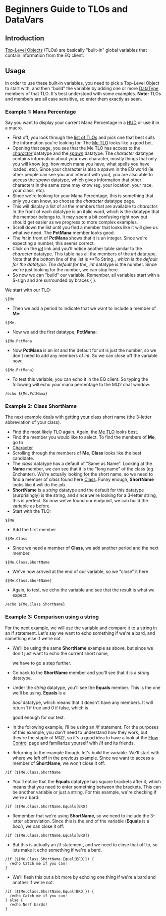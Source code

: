 # Beginners Guide to TLOs and DataVars

## Introduction

[Top-Level Objects](../reference/top-level-objects/README.md) (TLOs) are basically "built-in" global variables that contain information from the EQ client.

## Usage

In order to use these built-in variables, you need to pick a Top-Level Object to start with, and then "build" the variable by adding one or more [DataType](../reference/data-types/README.md) members of that TLO. It's best understood with some examples. **Note:** TLOs and members are all case sensitive, so enter them exactly as seen.

### Example 1: Mana Percentage

Say you want to display your current Mana Percentage in a [HUD](../plugins/core-plugins/mq2hud/README.md) or use it in a macro.

* First off, you look through the [list of TLOs](../reference/top-level-objects/README.md) and pick one that best suits the information you're looking for. The [Me TLO](../reference/top-level-objects/tlo-me.md) looks like a good bet.
* Opening that page, you see that the Me TLO has access to the [_character_](../reference/data-types/datatype-character.md) datatype and the [_spawn_](../reference/data-types/datatype-spawn.md) datatype. The _character_ datatype contains information about your own character, mostly things that only you will know (eg. how much mana you have, what spells you have loaded, etc). Since your character is also a spawn in the EQ world (ie. other people can see you and interact with you), you are also able to access the _spawn_ datatype, which gives information that other characters in the same zone may know (eg. your location, your race, your class, etc).
* Since we're looking for your Mana Percentage, this is something that only you can know, so choose the _character_ datatype page.
* This will display a list of all the members that are available to _character_. In the front of each datatype is an italic word, which is the datatype that the member belongs to. It may seem a bit confusing right now but should get easier as we progress to more complex examples.
* Scroll down the list until you find a member that looks like it will give us what we need. The **PctMana** member looks good.
* The _int_ in front of **PctMana** shows that it is an integer. Since we're expecting a number, this seems correct.
* Click on the [_int_](../reference/data-types/datatype-int.md) link and you'll notice another table similar to the _character_ datatype. This table has all the members of the _int_ datatype. Note that the bottom line of the list is **To String_*, which is the default for the datatype. The default for the_ int* datatype is the number. Since we're just looking for the number, we can stop here.
* So now we can "build" our variable. Remember, all variables start with a $-sign and are surrounded by braces { }.

We start with our TLO:

`${Me`

* Then we add a period to indicate that we want to include a member of **Me**:

`${Me.`

* Now we add the first datatype, **PctMana**:

`${Me.PctMana`

* Now **PctMana** is an _int_ and the default for _int_ is just the number, so we don't need to add any members of _int_. So we can close off the variable now:

`${Me.PctMana}`

* To test this variable, you can echo it in the EQ client. So typing the following will echo your mana percentage to the MQ2 chat window:

`/echo ${Me.PctMana}`

### Example 2: Class ShortName

The next example deals with getting your class short name (the 3-letter abbreviation of your class).

* Find the most likely TLO again. Again, the [Me TLO](../reference/top-level-objects/tlo-me.md) looks best.
* Find the member you would like to select. To find the members of **Me**, go to
* [Character](../reference/data-types/datatype-character.md)
* Scrolling through the members of **Me**, **Class** looks like the best candidate.
* The _class_ datatype has a default of "Same as Name". Looking at the **Name** member, we can see that it is the "long name" of the class (eg. Enchanter). We're actually looking for the short name, so we need to find a member of _class_ found here [Class](../reference/data-types/datatype-class.md). Funny enough, **ShortName** looks like it will do the job.
* **ShortName** is a _string_ datatype and the default for this datatype (surprisingly) is the string, and since we're looking for a 3-letter string, this is perfect. So now we've found our endpoint, we can build the variable as before.
* Start with the TLO:

`${Me`

* Add the first member

`${Me.Class`

* Since we need a member of **Class**, we add another period and the next member

`${Me.Class.ShortName`

* We've now arrived at the end of our variable, so we "close" it here

`${Me.Class.ShortName}`

* Again, to test, we echo the variable and see that the result is what we expect.

`/echo ${Me.Class.ShortName}`

### Example 3: Comparison using a string

For the next example, we will use the variable and compare it to a string in an if statement. Let's say we want to echo something if we're a bard, and something else if we're not.

* We'll be using the same **ShortName** example as above, but since we don't just want to echo the current short name,

  we have to go a step further.

* Go back to the **ShortName** member and you'll see that it is a _string_ datatype.
* Under the _string_ datatype, you'll see the **Equals** member. This is the one we'll be using. **Equals** is a

  _bool_ datatype, which means that it doesn't have any members. It will return 1 if true and 0 if false, which is

  good enough for our test.

* In the following example, I'll be using an /if statement. For the purposes of this example, you don't need to understand how they work, but they're the staple of MQ2, so it's a good idea to have a look at the [Flow Control](flow-control.md) page and familiarize yourself with /if and its friends.
* Returning to the example though, let's build the variable. We'll start with where we left off in the previous example. Since we want to access a member of **ShortName**, we won't close it off:

`/if (${Me.Class.ShortName`

* You'll notice that the **Equals** datatype has square brackets after it, which means that you need to enter something between the brackets. This can be another variable or just a string. For this example, we're checking if we're a bard:

`/if (${Me.Class.ShortName.Equals[BRD]`

* Remember that we're using **ShortName**, so we need to include the 3-letter abbreviation. Since this is the end of the variable (**Equals** is a _bool_), we can close it off:

`/if (${Me.Class.ShortName.Equals[BRD]}`

* But this is actually an /if statement, and we need to close that off to, so lets make it echo something if we're a bard.

```
/if (${Me.Class.ShortName.Equal[BRD]}) {
  /echo Catch me if you can!
}
```

* We'll flesh this out a bit more by echoing one thing if we're a bard and another if we're not:

```
/if (${Me.Class.ShortName.Equal[BRD]}) {
  /echo Catch me if you can!
} else {
  /echo Nerf bards!
}
```
